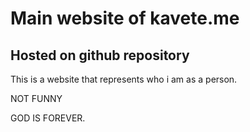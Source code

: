 # Main website of kavete.me

<h2>Hosted on github repository</h2>

<p>This is a website that represents who i am as a person.</p>

<P>NOT FUNNY</P>

<FOOTER>GOD IS FOREVER.</FOOTER>
